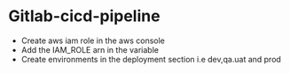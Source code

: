 # Gitlab-cicd-pipeline

- Create aws iam role in the aws console
- Add the IAM_ROLE arn in the variable 
- Create environments in the deployment section i.e dev,qa.uat and prod 
